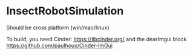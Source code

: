 # InsectRobotSimulation
Should be cross platform (win/mac/linux) 

To build, you need Cinder: https://libcinder.org/ and the dearImgui block https://github.com/paulhoux/Cinder-ImGui
